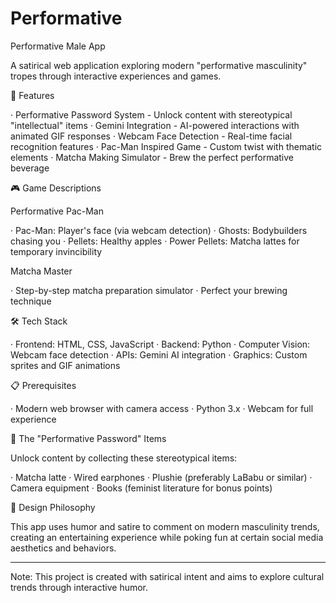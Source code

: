 # Performative
Performative Male App

A satirical web application exploring modern "performative masculinity" tropes through interactive experiences and games.

🚀 Features

· Performative Password System - Unlock content with stereotypical "intellectual" items
· Gemini Integration - AI-powered interactions with animated GIF responses
· Webcam Face Detection - Real-time facial recognition features
· Pac-Man Inspired Game - Custom twist with thematic elements
· Matcha Making Simulator - Brew the perfect performative beverage

🎮 Game Descriptions

Performative Pac-Man

· Pac-Man: Player's face (via webcam detection)
· Ghosts: Bodybuilders chasing you
· Pellets: Healthy apples
· Power Pellets: Matcha lattes for temporary invincibility

Matcha Master

· Step-by-step matcha preparation simulator
· Perfect your brewing technique

🛠️ Tech Stack

· Frontend: HTML, CSS, JavaScript
· Backend: Python
· Computer Vision: Webcam face detection
· APIs: Gemini AI integration
· Graphics: Custom sprites and GIF animations

📋 Prerequisites

· Modern web browser with camera access
· Python 3.x
· Webcam for full experience

🎯 The "Performative Password" Items

Unlock content by collecting these stereotypical items:

· Matcha latte
· Wired earphones 
· Plushie (preferably LaBabu or similar)
· Camera equipment
· Books (feminist literature for bonus points)

🎨 Design Philosophy

This app uses humor and satire to comment on modern masculinity trends, creating an entertaining experience while poking fun at certain social media aesthetics and behaviors.

---

Note: This project is created with satirical intent and aims to explore cultural trends through interactive humor.
